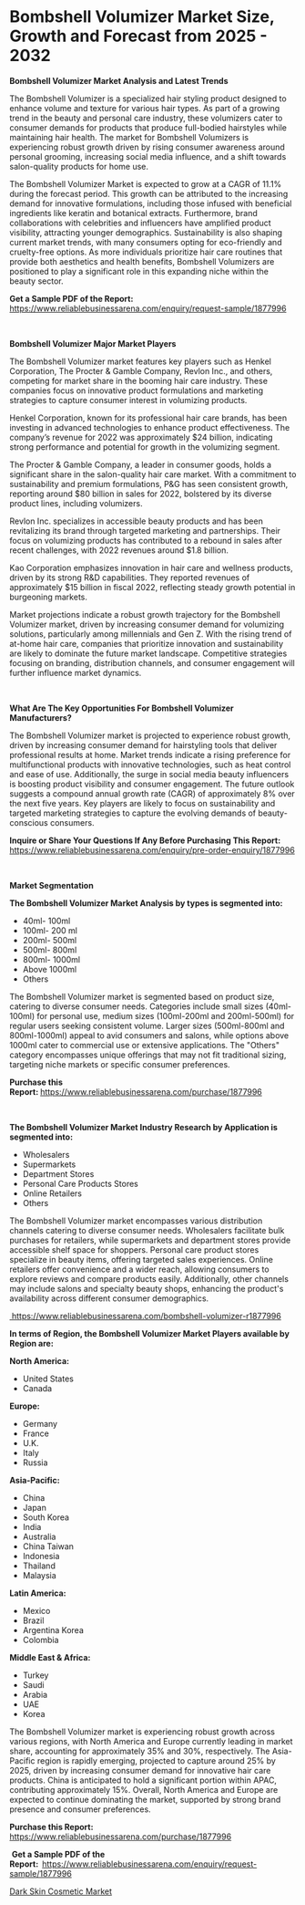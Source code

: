 <p><h1>Bombshell Volumizer Market Size, Growth and Forecast from 2025 - 2032</h1></p><p><strong>Bombshell Volumizer Market Analysis and Latest Trends</strong></p>
<p><p>The Bombshell Volumizer is a specialized hair styling product designed to enhance volume and texture for various hair types. As part of a growing trend in the beauty and personal care industry, these volumizers cater to consumer demands for products that produce full-bodied hairstyles while maintaining hair health. The market for Bombshell Volumizers is experiencing robust growth driven by rising consumer awareness around personal grooming, increasing social media influence, and a shift towards salon-quality products for home use.</p><p>The Bombshell Volumizer Market is expected to grow at a CAGR of 11.1% during the forecast period. This growth can be attributed to the increasing demand for innovative formulations, including those infused with beneficial ingredients like keratin and botanical extracts. Furthermore, brand collaborations with celebrities and influencers have amplified product visibility, attracting younger demographics. Sustainability is also shaping current market trends, with many consumers opting for eco-friendly and cruelty-free options. As more individuals prioritize hair care routines that provide both aesthetics and health benefits, Bombshell Volumizers are positioned to play a significant role in this expanding niche within the beauty sector.</p></p>
<p><strong>Get a Sample PDF of the Report:&nbsp;</strong> <a href="https://www.reliablebusinessarena.com/enquiry/request-sample/1877996?utm_campaign=1891&utm_medium=2&utm_source=Github&utm_content=ia&utm_term=10022025&utm_id=bombshell-volumizer">https://www.reliablebusinessarena.com/enquiry/request-sample/1877996</a></p>
<p>&nbsp;</p>
<p><strong>Bombshell Volumizer Major Market Players</strong></p>
<p><p>The Bombshell Volumizer market features key players such as Henkel Corporation, The Procter & Gamble Company, Revlon Inc., and others, competing for market share in the booming hair care industry. These companies focus on innovative product formulations and marketing strategies to capture consumer interest in volumizing products.</p><p>Henkel Corporation, known for its professional hair care brands, has been investing in advanced technologies to enhance product effectiveness. The company’s revenue for 2022 was approximately $24 billion, indicating strong performance and potential for growth in the volumizing segment.</p><p>The Procter & Gamble Company, a leader in consumer goods, holds a significant share in the salon-quality hair care market. With a commitment to sustainability and premium formulations, P&G has seen consistent growth, reporting around $80 billion in sales for 2022, bolstered by its diverse product lines, including volumizers.</p><p>Revlon Inc. specializes in accessible beauty products and has been revitalizing its brand through targeted marketing and partnerships. Their focus on volumizing products has contributed to a rebound in sales after recent challenges, with 2022 revenues around $1.8 billion.</p><p>Kao Corporation emphasizes innovation in hair care and wellness products, driven by its strong R&D capabilities. They reported revenues of approximately $15 billion in fiscal 2022, reflecting steady growth potential in burgeoning markets.</p><p>Market projections indicate a robust growth trajectory for the Bombshell Volumizer market, driven by increasing consumer demand for volumizing solutions, particularly among millennials and Gen Z. With the rising trend of at-home hair care, companies that prioritize innovation and sustainability are likely to dominate the future market landscape. Competitive strategies focusing on branding, distribution channels, and consumer engagement will further influence market dynamics.</p></p>
<p>&nbsp;</p>
<p><strong>What Are The Key Opportunities For Bombshell Volumizer Manufacturers?</strong></p>
<p><p>The Bombshell Volumizer market is projected to experience robust growth, driven by increasing consumer demand for hairstyling tools that deliver professional results at home. Market trends indicate a rising preference for multifunctional products with innovative technologies, such as heat control and ease of use. Additionally, the surge in social media beauty influencers is boosting product visibility and consumer engagement. The future outlook suggests a compound annual growth rate (CAGR) of approximately 8% over the next five years. Key players are likely to focus on sustainability and targeted marketing strategies to capture the evolving demands of beauty-conscious consumers.</p></p>
<p><strong>Inquire or Share Your Questions If Any Before Purchasing This Report:</strong> <a href="https://www.reliablebusinessarena.com/enquiry/pre-order-enquiry/1877996?utm_campaign=1891&utm_medium=2&utm_source=Github&utm_content=ia&utm_term=10022025&utm_id=bombshell-volumizer">https://www.reliablebusinessarena.com/enquiry/pre-order-enquiry/1877996</a></p>
<p>&nbsp;</p>
<p><strong>Market Segmentation</strong></p>
<p><strong>The Bombshell Volumizer Market Analysis by types is segmented into:</strong></p>
<p><ul><li>40ml- 100ml</li><li>100ml- 200 ml</li><li>200ml- 500ml</li><li>500ml- 800ml</li><li>800ml- 1000ml</li><li>Above 1000ml</li><li>Others</li></ul></p>
<p><p>The Bombshell Volumizer market is segmented based on product size, catering to diverse consumer needs. Categories include small sizes (40ml-100ml) for personal use, medium sizes (100ml-200ml and 200ml-500ml) for regular users seeking consistent volume. Larger sizes (500ml-800ml and 800ml-1000ml) appeal to avid consumers and salons, while options above 1000ml cater to commercial use or extensive applications. The "Others" category encompasses unique offerings that may not fit traditional sizing, targeting niche markets or specific consumer preferences.</p></p>
<p><strong>Purchase this Report:&nbsp;</strong><a href="https://www.reliablebusinessarena.com/purchase/1877996?utm_campaign=1891&utm_medium=2&utm_source=Github&utm_content=ia&utm_term=10022025&utm_id=bombshell-volumizer">https://www.reliablebusinessarena.com/purchase/1877996</a></p>
<p>&nbsp;</p>
<p><strong>The Bombshell Volumizer Market Industry Research by Application is segmented into:</strong></p>
<p><ul><li>Wholesalers</li><li>Supermarkets</li><li>Department Stores</li><li>Personal Care Products Stores</li><li>Online Retailers</li><li>Others</li></ul></p>
<p><p>The Bombshell Volumizer market encompasses various distribution channels catering to diverse consumer needs. Wholesalers facilitate bulk purchases for retailers, while supermarkets and department stores provide accessible shelf space for shoppers. Personal care product stores specialize in beauty items, offering targeted sales experiences. Online retailers offer convenience and a wider reach, allowing consumers to explore reviews and compare products easily. Additionally, other channels may include salons and specialty beauty shops, enhancing the product's availability across different consumer demographics.</p></p>
<p><a href="https://www.reliablebusinessarena.com/bombshell-volumizer-r1877996?utm_campaign=1891&utm_medium=2&utm_source=Github&utm_content=ia&utm_term=10022025&utm_id=bombshell-volumizer">&nbsp;https://www.reliablebusinessarena.com/bombshell-volumizer-r1877996</a></p>
<p><strong>In terms of Region, the Bombshell Volumizer Market Players available by Region are:</strong></p>
<p>
    <p> <strong> North America: </strong>
        <ul>
            <li>United States</li>
            <li>Canada</li>
        </ul>
        </p> 
    <p> <strong> Europe: </strong>
        <ul>
            <li>Germany</li>
            <li>France</li>
            <li>U.K.</li>
            <li>Italy</li>
            <li>Russia</li>
        </ul>
        </p> 
    <p> <strong> Asia-Pacific: </strong>
        <ul>
            <li>China</li>
            <li>Japan</li>
            <li>South Korea</li>
            <li>India</li>
            <li>Australia</li>
            <li>China Taiwan</li>
            <li>Indonesia</li>
            <li>Thailand</li>
            <li>Malaysia</li>
        </ul>
        </p> 
    <p> <strong> Latin America: </strong>
        <ul>
            <li>Mexico</li>
            <li>Brazil</li>
            <li>Argentina Korea</li>
            <li>Colombia</li>
        </ul>
        </p> 
    <p> <strong> Middle East & Africa: </strong>
        <ul>
            <li>Turkey</li>
            <li>Saudi</li>
            <li>Arabia</li>
            <li>UAE</li>
            <li>Korea</li>
        </ul>
    </p>
    </p>
<p><p>The Bombshell Volumizer market is experiencing robust growth across various regions, with North America and Europe currently leading in market share, accounting for approximately 35% and 30%, respectively. The Asia-Pacific region is rapidly emerging, projected to capture around 25% by 2025, driven by increasing consumer demand for innovative hair care products. China is anticipated to hold a significant portion within APAC, contributing approximately 15%. Overall, North America and Europe are expected to continue dominating the market, supported by strong brand presence and consumer preferences.</p></p>
<p><strong>Purchase this Report: </strong><a href="https://www.reliablebusinessarena.com/purchase/1877996?utm_campaign=1891&utm_medium=2&utm_source=Github&utm_content=ia&utm_term=10022025&utm_id=bombshell-volumizer">https://www.reliablebusinessarena.com/purchase/1877996</a></p>
<p>&nbsp;<strong>Get a Sample PDF of the Report:&nbsp;&nbsp;</strong><a href="https://www.reliablebusinessarena.com/enquiry/request-sample/1877996?utm_campaign=1891&utm_medium=2&utm_source=Github&utm_content=ia&utm_term=10022025&utm_id=bombshell-volumizer">https://www.reliablebusinessarena.com/enquiry/request-sample/1877996</a></p>
<p><strong></strong></p>
<p><p><a href="https://github.com/Krish2023na/Market-Research-Report-List-7/blob/main/dark-skin-cosmetic-market.md?utm_campaign=1891&utm_medium=2&utm_source=Github&utm_content=ia&utm_term=10022025&utm_id=bombshell-volumizer">Dark Skin Cosmetic Market</a></p></p>